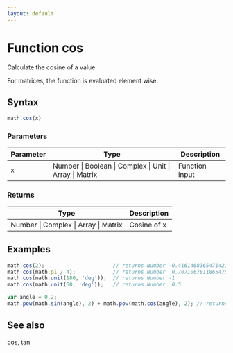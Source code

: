 ```yaml
---
layout: default
---
```


# Function cos

Calculate the cosine of a value.

For matrices, the function is evaluated element wise.


## Syntax

```js
math.cos(x)
```

### Parameters

Parameter | Type | Description
--------- | ---- | -----------
`x` | Number &#124; Boolean &#124; Complex &#124; Unit &#124; Array &#124; Matrix | Function input

### Returns

Type | Description
---- | -----------
Number &#124; Complex &#124; Array &#124; Matrix | Cosine of x


## Examples

```js
math.cos(2);                      // returns Number -0.4161468365471422
math.cos(math.pi / 4);            // returns Number  0.7071067811865475
math.cos(math.unit(180, 'deg'));  // returns Number -1
math.cos(math.unit(60, 'deg'));   // returns Number  0.5

var angle = 0.2;
math.pow(math.sin(angle), 2) + math.pow(math.cos(angle), 2); // returns Number ~1
```


## See also

[cos](cos.html),
[tan](tan.html)


<!-- Note: This file is automatically generated from source code comments. Changes made in this file will be overridden. -->

